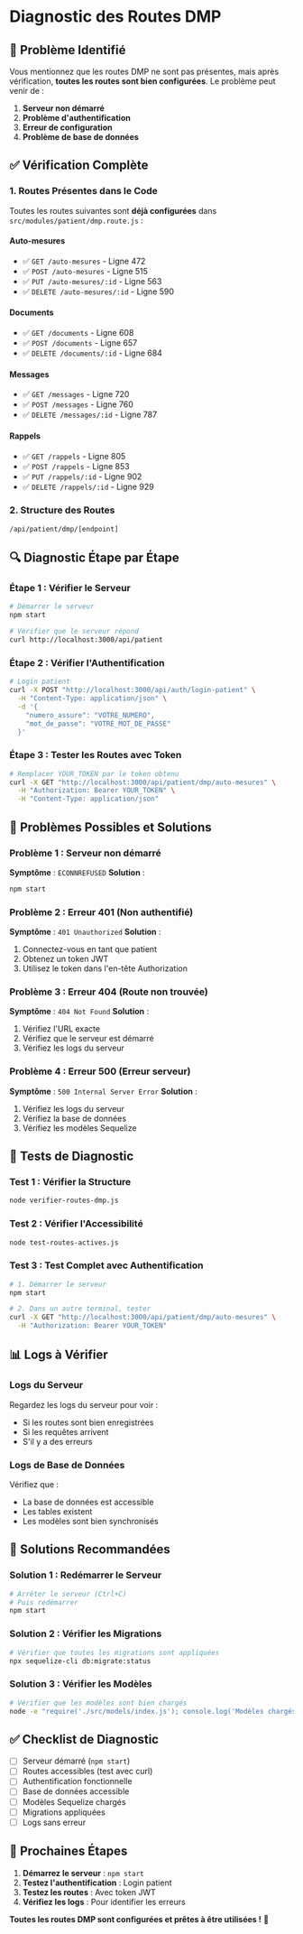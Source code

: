 # Diagnostic des Routes DMP

## 🎯 Problème Identifié
Vous mentionnez que les routes DMP ne sont pas présentes, mais après vérification, **toutes les routes sont bien configurées**. Le problème peut venir de :

1. **Serveur non démarré**
2. **Problème d'authentification**
3. **Erreur de configuration**
4. **Problème de base de données**

## ✅ Vérification Complète

### 1. **Routes Présentes dans le Code**
Toutes les routes suivantes sont **déjà configurées** dans `src/modules/patient/dmp.route.js` :

#### **Auto-mesures**
- ✅ `GET /auto-mesures` - Ligne 472
- ✅ `POST /auto-mesures` - Ligne 515
- ✅ `PUT /auto-mesures/:id` - Ligne 563
- ✅ `DELETE /auto-mesures/:id` - Ligne 590

#### **Documents**
- ✅ `GET /documents` - Ligne 608
- ✅ `POST /documents` - Ligne 657
- ✅ `DELETE /documents/:id` - Ligne 684

#### **Messages**
- ✅ `GET /messages` - Ligne 720
- ✅ `POST /messages` - Ligne 760
- ✅ `DELETE /messages/:id` - Ligne 787

#### **Rappels**
- ✅ `GET /rappels` - Ligne 805
- ✅ `POST /rappels` - Ligne 853
- ✅ `PUT /rappels/:id` - Ligne 902
- ✅ `DELETE /rappels/:id` - Ligne 929

### 2. **Structure des Routes**
```
/api/patient/dmp/[endpoint]
```

## 🔍 Diagnostic Étape par Étape

### **Étape 1 : Vérifier le Serveur**
```bash
# Démarrer le serveur
npm start

# Vérifier que le serveur répond
curl http://localhost:3000/api/patient
```

### **Étape 2 : Vérifier l'Authentification**
```bash
# Login patient
curl -X POST "http://localhost:3000/api/auth/login-patient" \
  -H "Content-Type: application/json" \
  -d '{
    "numero_assure": "VOTRE_NUMERO",
    "mot_de_passe": "VOTRE_MOT_DE_PASSE"
  }'
```

### **Étape 3 : Tester les Routes avec Token**
```bash
# Remplacer YOUR_TOKEN par le token obtenu
curl -X GET "http://localhost:3000/api/patient/dmp/auto-mesures" \
  -H "Authorization: Bearer YOUR_TOKEN" \
  -H "Content-Type: application/json"
```

## 🐛 Problèmes Possibles et Solutions

### **Problème 1 : Serveur non démarré**
**Symptôme** : `ECONNREFUSED`
**Solution** :
```bash
npm start
```

### **Problème 2 : Erreur 401 (Non authentifié)**
**Symptôme** : `401 Unauthorized`
**Solution** :
1. Connectez-vous en tant que patient
2. Obtenez un token JWT
3. Utilisez le token dans l'en-tête Authorization

### **Problème 3 : Erreur 404 (Route non trouvée)**
**Symptôme** : `404 Not Found`
**Solution** :
1. Vérifiez l'URL exacte
2. Vérifiez que le serveur est démarré
3. Vérifiez les logs du serveur

### **Problème 4 : Erreur 500 (Erreur serveur)**
**Symptôme** : `500 Internal Server Error`
**Solution** :
1. Vérifiez les logs du serveur
2. Vérifiez la base de données
3. Vérifiez les modèles Sequelize

## 🧪 Tests de Diagnostic

### **Test 1 : Vérifier la Structure**
```bash
node verifier-routes-dmp.js
```

### **Test 2 : Vérifier l'Accessibilité**
```bash
node test-routes-actives.js
```

### **Test 3 : Test Complet avec Authentification**
```bash
# 1. Démarrer le serveur
npm start

# 2. Dans un autre terminal, tester
curl -X GET "http://localhost:3000/api/patient/dmp/auto-mesures" \
  -H "Authorization: Bearer YOUR_TOKEN"
```

## 📊 Logs à Vérifier

### **Logs du Serveur**
Regardez les logs du serveur pour voir :
- Si les routes sont bien enregistrées
- Si les requêtes arrivent
- S'il y a des erreurs

### **Logs de Base de Données**
Vérifiez que :
- La base de données est accessible
- Les tables existent
- Les modèles sont bien synchronisés

## 🎯 Solutions Recommandées

### **Solution 1 : Redémarrer le Serveur**
```bash
# Arrêter le serveur (Ctrl+C)
# Puis redémarrer
npm start
```

### **Solution 2 : Vérifier les Migrations**
```bash
# Vérifier que toutes les migrations sont appliquées
npx sequelize-cli db:migrate:status
```

### **Solution 3 : Vérifier les Modèles**
```bash
# Vérifier que les modèles sont bien chargés
node -e "require('./src/models/index.js'); console.log('Modèles chargés avec succès');"
```

## ✅ Checklist de Diagnostic

- [ ] Serveur démarré (`npm start`)
- [ ] Routes accessibles (test avec curl)
- [ ] Authentification fonctionnelle
- [ ] Base de données accessible
- [ ] Modèles Sequelize chargés
- [ ] Migrations appliquées
- [ ] Logs sans erreur

## 🚀 Prochaines Étapes

1. **Démarrez le serveur** : `npm start`
2. **Testez l'authentification** : Login patient
3. **Testez les routes** : Avec token JWT
4. **Vérifiez les logs** : Pour identifier les erreurs

**Toutes les routes DMP sont configurées et prêtes à être utilisées !** 🎉 